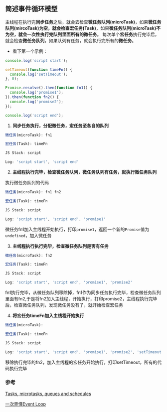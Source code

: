 ## 简述事件循环模型

主线程在执行完**同步任务**之后，就会去检查**微任务队列(microTask)**，如果**微任务队列(mircoTask)**为空，就会检查**宏任务(Task)**，如果**微任务队列(microTask)**不为空，就会一次性执行完队列里面所有的**微任务**。
每次单个**宏任务**执行完毕后，就会检查**微任务队列**，如果队列有任务，就会执行完所有的**微任务**。

- 看下第一个示例：

```javascript
console.log('script start');

setTimeout(function timeFn() {
  console.log('setTimeout');
}, 0);

Promise.resolve().then(function fn1() {
  console.log('promise1');
}).then(function fn2() {
  console.log('promise2');
});

console.log('script end');
```

1. **同步任务执行，分配微任务，宏任务至各自的队列**

```javascript
微任务(microTask): fn1

宏任务(Task): timeFn

JS Stack: script

Log: 'script start', 'script end'
```

2. **主线程执行完毕，检查微任务队列，微任务队列有任务，就执行微任务队列**

执行微任务队列的代码

```javascript
微任务(microTask): fn1 fn2

宏任务(Task): timeFn

JS Stack: script

Log: 'script start', 'script end', 'promise1'
```

微任务fn1加入主线程开始执行，打印`promise1`，返回一个新的`Promise`值为`undefined`，加入微任务

3. **主线程执行执行完毕，检查微任务队列是否有任务**

```javascript
微任务(microTask): fn2

宏任务(Task): timeFn

JS Stack: script

Log: 'script start', 'script end', 'promise1', 'promise2'
```

fn1执行完毕，从微任务队列移除掉，fn1作为同步任务执行完毕，检查微任务队列里面有fn2,于是将fn2加入主线程，开始执行，打印promise2，主线程执行完毕后，检查微任务队列，发现微任务没有了，就开始检查宏任务

4. **将宏任务timeFn加入主线程开始执行**

```javascript
微任务(microTask):

宏任务(Task): timeFn

JS Stack: script

Log: 'script start', 'script end', 'promise1', 'promise2', 'setTimeout'
```

移除执行完毕的fn2，加入主线程的宏任务开始执行，打印setTimeout，所有的代码执行完毕

### 参考

[Tasks, microtasks, queues and schedules](https://jakearchibald.com/2015/tasks-microtasks-queues-and-schedules/)

[一次弄懂Event Loop](https://mp.weixin.qq.com/s/a32ZJComEggECDb2cXl5DQ)